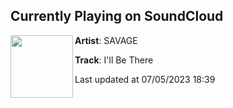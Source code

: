 ## Currently Playing on SoundCloud

[<img align="left" width="100" src="https://i1.sndcdn.com/artworks-1hJc34w4DvbdyZ37-sBTArQ-t500x500.jpg">](https://soundcloud.com/savagef80/ill-be-there-2)

**Artist**: SAVAGE 

**Track**: I'll Be There

Last updated at 07/05/2023 18:39

